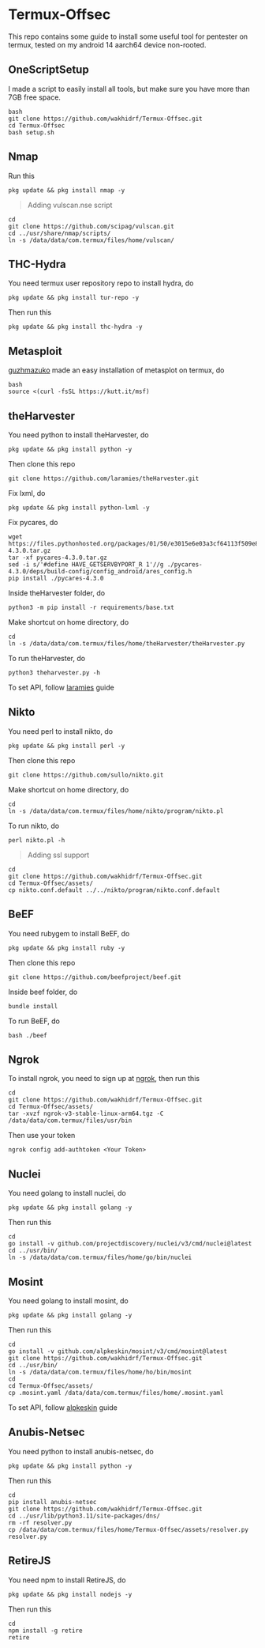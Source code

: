 # Termux-Offsec

This repo contains some guide to install some useful tool for pentester on termux, tested on my android 14 aarch64 device non-rooted.

## OneScriptSetup
I made a script to easily install all tools, but make sure you have more than 7GB free space.
```
bash
git clone https://github.com/wakhidrf/Termux-Offsec.git
cd Termux-Offsec
bash setup.sh
```

## Nmap
Run this
```
pkg update && pkg install nmap -y
```
> Adding vulscan.nse script
```
cd
git clone https://github.com/scipag/vulscan.git
cd ../usr/share/nmap/scripts/
ln -s /data/data/com.termux/files/home/vulscan/
```

## THC-Hydra
You need termux user repository repo to install hydra, do
```
pkg update && pkg install tur-repo -y
```
Then run this
```
pkg update && pkg install thc-hydra -y
```

## Metasploit
[guzhmazuko](https://github.com/gushmazuko/metasploit_in_termux) made an easy installation of metasplot on termux, do
```
bash
source <(curl -fsSL https://kutt.it/msf)
```

## theHarvester
You need python to install theHarvester, do
```
pkg update && pkg install python -y
```
Then clone this repo
```
git clone https://github.com/laramies/theHarvester.git
```
Fix lxml, do
```
pkg update && pkg install python-lxml -y
```
Fix pycares, do
```
wget https://files.pythonhosted.org/packages/01/50/e3015e6e03a3cf64113f509e8b86b71af37169b59ccedfcb182f3d031329/pycares-4.3.0.tar.gz
tar -xf pycares-4.3.0.tar.gz
sed -i s/'#define HAVE_GETSERVBYPORT_R 1'//g ./pycares-4.3.0/deps/build-config/config_android/ares_config.h
pip install ./pycares-4.3.0
```
Inside theHarvester folder, do
```
python3 -m pip install -r requirements/base.txt
```
Make shortcut on home directory, do
```
cd
ln -s /data/data/com.termux/files/home/theHarvester/theHarvester.py
```
To run theHarvester, do
```
python3 theharvester.py -h
```
To set API, follow [laramies](https://github.com/laramies/theHarvester/wiki/Installation#api-keys) guide

## Nikto
You need perl to install nikto, do
```
pkg update && pkg install perl -y
```
Then clone this repo
```
git clone https://github.com/sullo/nikto.git
```
Make shortcut on home directory, do
```
cd
ln -s /data/data/com.termux/files/home/nikto/program/nikto.pl
```
To run nikto, do
```
perl nikto.pl -h
```
> Adding ssl support
```
cd
git clone https://github.com/wakhidrf/Termux-Offsec.git
cd Termux-Offsec/assets/
cp nikto.conf.default ../../nikto/program/nikto.conf.default
```

## BeEF
You need rubygem to install BeEF, do
```
pkg update && pkg install ruby -y
```
Then clone this repo
```
git clone https://github.com/beefproject/beef.git
```
Inside beef folder, do
```
bundle install
```
To run BeEF, do
```
bash ./beef
```

## Ngrok
To install ngrok, you need to sign up at [ngrok]( https://ngrok.com/), then run this
```
cd
git clone https://github.com/wakhidrf/Termux-Offsec.git
cd Termux-Offsec/assets/
tar -xvzf ngrok-v3-stable-linux-arm64.tgz -C /data/data/com.termux/files/usr/bin
```
Then use your token
```
ngrok config add-authtoken <Your Token>
```

## Nuclei
You need golang to install nuclei, do
```
pkg update && pkg install golang -y
```
Then run this
```
cd
go install -v github.com/projectdiscovery/nuclei/v3/cmd/nuclei@latest
cd ../usr/bin/
ln -s /data/data/com.termux/files/home/go/bin/nuclei
```

## Mosint
You need golang to install mosint, do
```
pkg update && pkg install golang -y
```
Then run this
```
cd
go install -v github.com/alpkeskin/mosint/v3/cmd/mosint@latest
git clone https://github.com/wakhidrf/Termux-Offsec.git
cd ../usr/bin/
ln -s /data/data/com.termux/files/home/ho/bin/mosint
cd
cd Termux-Offsec/assets/
cp .mosint.yaml /data/data/com.termux/files/home/.mosint.yaml
```
To set API, follow [alpkeskin](https://github.com/alpkeskin/mosint) guide

## Anubis-Netsec
You need python to install anubis-netsec, do
```
pkg update && pkg install python -y
```
Then run this
```
cd
pip install anubis-netsec
git clone https://github.com/wakhidrf/Termux-Offsec.git
cd ../usr/lib/python3.11/site-packages/dns/
rm -rf resolver.py
cp /data/data/com.termux/files/home/Termux-Offsec/assets/resolver.py resolver.py
```

## RetireJS
You need npm to install RetireJS, do
```
pkg update && pkg install nodejs -y
```
Then run this
```
cd
npm install -g retire
retire
```

